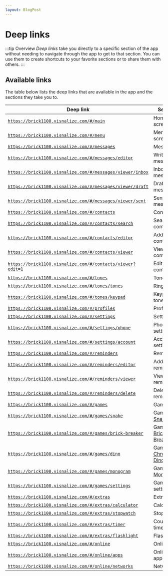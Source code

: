 ```yaml
---
layout: BlogPost
---
```


# Deep links

<a-social />

:::tip Overview
_Deep links_ take you directly to a specific section of the app without needing to navigate through the app to get to that section. You can use them to create shortcuts to your favorite sections or to share them with others.
:::

## Available links

The table below lists the deep links that are available in the app and the sections they take you to.

| Deep link | Section |
| --- | --- |
| [`https://brick1100.visnalize.com/#/main`](https://brick1100.visnalize.com/#/main) | Home screen |
| [`https://brick1100.visnalize.com/#/menu`](https://brick1100.visnalize.com/#/menu) | Menu screen |
| [`https://brick1100.visnalize.com/#/messages`](https://brick1100.visnalize.com/#/messages) | Messages |
| [`https://brick1100.visnalize.com/#/messages/editor`](https://brick1100.visnalize.com/#/messages/editor) | Write/edit messages |
| [`https://brick1100.visnalize.com/#/messages/viewer/inbox`](https://brick1100.visnalize.com/#/messages/viewer/inbox) | Inbox messages |
| [`https://brick1100.visnalize.com/#/messages/viewer/draft`](https://brick1100.visnalize.com/#/messages/viewer/draft) | Draft messages |
| [`https://brick1100.visnalize.com/#/messages/viewer/sent`](https://brick1100.visnalize.com/#/messages/viewer/sent) | Sent messages |
| [`https://brick1100.visnalize.com/#/contacts`](https://brick1100.visnalize.com/#/contacts) | Contacts |
| [`https://brick1100.visnalize.com/#/contacts/search`](https://brick1100.visnalize.com/#/contacts/search) | Search contacts |
| [`https://brick1100.visnalize.com/#/contacts/editor`](https://brick1100.visnalize.com/#/contacts/editor) | Add/edit contacts |
| [`https://brick1100.visnalize.com/#/contacts/viewer`](https://brick1100.visnalize.com/#/contacts/viewer) | View contacts |
| [`https://brick1100.visnalize.com/#/contacts/viewer?edit=1`](https://brick1100.visnalize.com/#/contacts/viewer?edit=1) | Edit contacts |
| [`https://brick1100.visnalize.com/#/tones`](https://brick1100.visnalize.com/#/tones) | Tones |
| [`https://brick1100.visnalize.com/#/tones/tones`](https://brick1100.visnalize.com/#/tones/tones) | Ringtones |
| [`https://brick1100.visnalize.com/#/tones/keypad`](https://brick1100.visnalize.com/#/tones/keypad) | Keypad tones |
| [`https://brick1100.visnalize.com/#/profiles`](https://brick1100.visnalize.com/#/profiles) | Profiles |
| [`https://brick1100.visnalize.com/#/settings`](https://brick1100.visnalize.com/#/settings) | Settings |
| [`https://brick1100.visnalize.com/#/settings/phone`](https://brick1100.visnalize.com/#/settings/phone) | Phone settings |
| [`https://brick1100.visnalize.com/#/settings/account`](https://brick1100.visnalize.com/#/settings/account) | Account settings |
| [`https://brick1100.visnalize.com/#/reminders`](https://brick1100.visnalize.com/#/reminders) | Reminders |
| [`https://brick1100.visnalize.com/#/reminders/editor`](https://brick1100.visnalize.com/#/reminders/editor) | Add/edit reminders |
| [`https://brick1100.visnalize.com/#/reminders/viewer`](https://brick1100.visnalize.com/#/reminders/viewer) | View reminders |
| [`https://brick1100.visnalize.com/#/reminders/delete`](https://brick1100.visnalize.com/#/reminders/delete) | Delete reminders |
| [`https://brick1100.visnalize.com/#/games`](https://brick1100.visnalize.com/#/games) | Games |
| [`https://brick1100.visnalize.com/#/games/snake`](https://brick1100.visnalize.com/#/games/snake) | Game [Snake II](./games.md#snake) |
| [`https://brick1100.visnalize.com/#/games/brick-breaker`](https://brick1100.visnalize.com/#/games/brick-breaker) | Game [Brick Breaker](./games.md#brick-breaker) |
| [`https://brick1100.visnalize.com/#/games/dino`](https://brick1100.visnalize.com/#/games/dino) | Game [Chrome Dino](./games.md#chrome-dino) |
| [`https://brick1100.visnalize.com/#/games/monogram`](https://brick1100.visnalize.com/#/games/monogram) | Game [Monogram](./games.md#monogram) |
| [`https://brick1100.visnalize.com/#/games/settings`](https://brick1100.visnalize.com/#/games/settings) | Game settings |
| [`https://brick1100.visnalize.com/#/extras`](https://brick1100.visnalize.com/#/extras) | Extras |
| [`https://brick1100.visnalize.com/#/extras/calculator`](https://brick1100.visnalize.com/#/extras/calculator) | Calculator |
| [`https://brick1100.visnalize.com/#/extras/stopwatch`](https://brick1100.visnalize.com/#/extras/stopwatch) | Stopwatch |
| [`https://brick1100.visnalize.com/#/extras/timer`](https://brick1100.visnalize.com/#/extras/timer) | Countdown timer |
| [`https://brick1100.visnalize.com/#/extras/flashlight`](https://brick1100.visnalize.com/#/extras/flashlight) | Flashlight |
| [`https://brick1100.visnalize.com/#/online`](https://brick1100.visnalize.com/#/online) | Online |
| [`https://brick1100.visnalize.com/#/online/apps`](https://brick1100.visnalize.com/#/online/apps) | Online apps |
| [`https://brick1100.visnalize.com/#/online/networks`](https://brick1100.visnalize.com/#/online/networks) | Networks |
